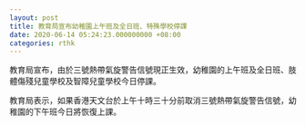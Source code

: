 ```yaml
---
layout: post
title: 教育局宣布幼稚園上午班及全日班、特殊學校停課
date: 2020-06-14 05:24:23.000000000 +08:00
categories: rthk
---
```


教育局宣布，由於三號熱帶氣旋警告信號現正生效，幼稚園的上午班及全日班、肢體傷殘兒童學校及智障兒童學校今日停課。

教育局表示，如果香港天文台於上午十時三十分前取消三號熱帶氣旋警告信號，幼稚園的下午班今日將恢復上課。

